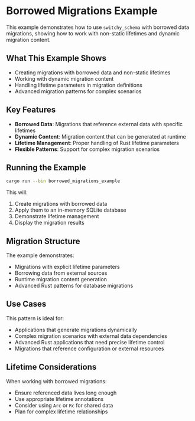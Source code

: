 # Borrowed Migrations Example

This example demonstrates how to use `switchy_schema` with borrowed data migrations, showing how to work with non-static lifetimes and dynamic migration content.

## What This Example Shows

- Creating migrations with borrowed data and non-static lifetimes
- Working with dynamic migration content
- Handling lifetime parameters in migration definitions
- Advanced migration patterns for complex scenarios

## Key Features

- **Borrowed Data**: Migrations that reference external data with specific lifetimes
- **Dynamic Content**: Migration content that can be generated at runtime
- **Lifetime Management**: Proper handling of Rust lifetime parameters
- **Flexible Patterns**: Support for complex migration scenarios

## Running the Example

```bash
cargo run --bin borrowed_migrations_example
```

This will:
1. Create migrations with borrowed data
2. Apply them to an in-memory SQLite database
3. Demonstrate lifetime management
4. Display the migration results

## Migration Structure

The example demonstrates:
- Migrations with explicit lifetime parameters
- Borrowing data from external sources
- Runtime migration content generation
- Advanced Rust patterns for database migrations

## Use Cases

This pattern is ideal for:
- Applications that generate migrations dynamically
- Complex migration scenarios with external data dependencies
- Advanced Rust applications that need precise lifetime control
- Migrations that reference configuration or external resources

## Lifetime Considerations

When working with borrowed migrations:
- Ensure referenced data lives long enough
- Use appropriate lifetime annotations
- Consider using `Arc` or `Rc` for shared data
- Plan for complex lifetime relationships